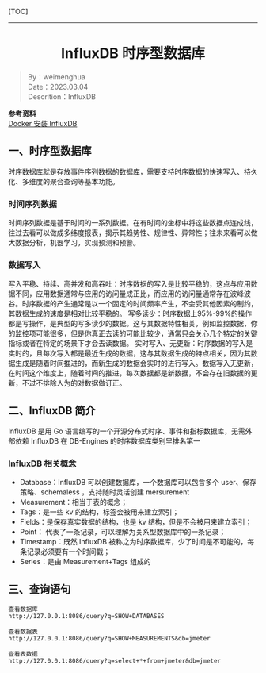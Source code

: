 [TOC]

---

<h1 align="center">InfluxDB 时序型数据库</h1>

> By：weimenghua  
> Date：2023.03.04  
> Descrition：InfluxDB  

**参考资料**  
[Docker 安装 InfluxDB](https://juejin.cn/post/7073447866219364388)




## 一、时序型数据库
时序数据库就是存放事件序列数据的数据库，需要支持时序数据的快速写入、持久化、多维度的聚合查询等基本功能。

### 时间序列数据
时间序列数据是基于时间的一系列数据。在有时间的坐标中将这些数据点连成线，往过去看可以做成多纬度报表，揭示其趋势性、规律性、异常性；往未来看可以做大数据分析，机器学习，实现预测和预警。

### 数据写入
写入平稳、持续、高并发和高吞吐：时序数据的写入是比较平稳的，这点与应用数据不同，应用数据通常与应用的访问量成正比，而应用的访问量通常存在波峰波谷。时序数据的产生通常是以一个固定的时间频率产生，不会受其他因素的制约，其数据生成的速度是相对比较平稳的。
写多读少：时序数据上95%-99%的操作都是写操作，是典型的写多读少的数据。这与其数据特性相关，例如监控数据，你的监控项可能很多，但是你真正去读的可能比较少，通常只会关心几个特定的关键指标或者在特定的场景下才会去读数据。
实时写入、无更新：时序数据的写入是实时的，且每次写入都是最近生成的数据，这与其数据生成的特点相关，因为其数据生成是随着时间推进的，而新生成的数据会实时的进行写入。数据写入无更新，在时间这个维度上，随着时间的推进，每次数据都是新数据，不会存在旧数据的更新，不过不排除人为的对数据做订正。



## 二、InfluxDB 简介
InfluxDB 是用 Go 语言编写的一个开源分布式时序、事件和指标数据库，无需外部依赖
InfluxDB 在 DB-Engines 的时序数据库类别里排名第一

### InfluxDB 相关概念
- Database：InfluxDB 可以创建数据库，一个数据库可以包含多个 user、保存策略、schemaless ，支持随时灵活创建 mersurement
- Measurement：相当于表的概念；
- Tags：是一些 kv 的结构，标签会被用来建立索引；
- Fields：是保存真实数据的结构，也是 kv 结构，但是不会被用来建立索引；
- Point： 代表了一条记录，可以理解为关系型数据库中的一条记录；
- Timestamp：既然 InfluxDB 被称之为时序数据库，少了时间是不可能的，每条记录必须要有一个时间戳；
- Series：是由 Measurement+Tags 组成的



## 三、查询语句
```
查看数据库
http://127.0.0.1:8086/query?q=SHOW+DATABASES

查看数据表
http://127.0.0.1:8086/query?q=SHOW+MEASUREMENTS&db=jmeter

查看表数据
http://127.0.0.1:8086/query?q=select+*+from+jmeter&db=jmeter
```